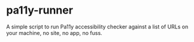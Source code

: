 # pa11y-runner
A simple script to run Pa11y accessibility checker against a list of URLs on your machine, no site, no app, no fuss.
